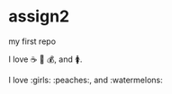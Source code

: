 # assign2

my first repo

I love :coffee: :car: :moneybag:, and :womens:.

I love :girls: :peaches:, and :watermelons:
